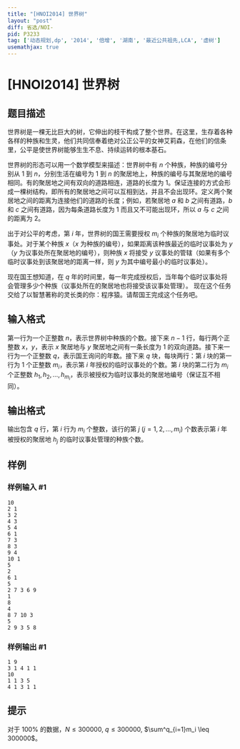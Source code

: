 ```yaml
---
title: "[HNOI2014] 世界树"
layout: "post"
diff: 省选/NOI-
pid: P3233
tag: ['动态规划,dp', '2014', '倍增', '湖南', '最近公共祖先,LCA', '虚树']
usemathjax: true
---
```


# [HNOI2014] 世界树
## 题目描述

世界树是一棵无比巨大的树，它伸出的枝干构成了整个世界。在这里，生存着各种各样的种族和生灵，他们共同信奉着绝对公正公平的女神艾莉森，在他们的信条里，公平是使世界树能够生生不息、持续运转的根本基石。

世界树的形态可以用一个数学模型来描述：世界树中有 $n$ 个种族，种族的编号分别从 $1$ 到 $n$，分别生活在编号为 $1$ 到 $n$ 的聚居地上，种族的编号与其聚居地的编号相同。有的聚居地之间有双向的道路相连，道路的长度为 $1$。保证连接的方式会形成一棵树结构，即所有的聚居地之间可以互相到达，并且不会出现环。定义两个聚居地之间的距离为连接他们的道路的长度；例如，若聚居地 $a$ 和 $b$ 之间有道路，$b$ 和 $c$ 之间有道路，因为每条道路长度为 $1$ 而且又不可能出现环，所以 $a$ 与 $c$ 之间的距离为 $2$。

出于对公平的考虑，第 $i$ 年，世界树的国王需要授权 $m_i$ 个种族的聚居地为临时议事处。对于某个种族 $x$（$x$ 为种族的编号），如果距离该种族最近的临时议事处为 $y$（$y$ 为议事处所在聚居地的编号），则种族 $x$ 将接受 $y$ 议事处的管辖（如果有多个临时议事处到该聚居地的距离一样，则 $y$ 为其中编号最小的临时议事处）。

现在国王想知道，在 $q$ 年的时间里，每一年完成授权后，当年每个临时议事处将会管理多少个种族（议事处所在的聚居地也将接受该议事处管理）。 现在这个任务交给了以智慧著称的灵长类的你：程序猿。请帮国王完成这个任务吧。
## 输入格式

第一行为一个正整数 $n$，表示世界树中种族的个数。接下来 $n-1$ 行，每行两个正整数 $x，y$，表示 $x$ 聚居地与 $y$ 聚居地之间有一条长度为 $1$ 的双向道路。接下来一行为一个正整数 $q$，表示国王询问的年数。接下来 $q$ 块，每块两行：第 $i$ 块的第一行为 $1$ 个正整数 $m_i$，表示第 $i$ 年授权的临时议事处的个数。第 $i$ 块的第二行为 $m_i$ 个正整数 $h_1, h_2,\ldots,h_{m_i}$，表示被授权为临时议事处的聚居地编号（保证互不相同）。

## 输出格式

输出包含 $q$ 行，第 $i$ 行为 $m_i$ 个整数，该行的第 $j$ ($j=1, 2,\ldots, m_i$) 个数表示第 $i$ 年被授权的聚居地 $h_j$ 的临时议事处管理的种族个数。

## 样例

### 样例输入 #1
```
10
2 1
3 2
4 3
5 4
6 1
7 3
8 3
9 4
10 1
5
2
6 1
5
2 7 3 6 9
1
8
4
8 7 10 3
5
2 9 3 5 8
```
### 样例输出 #1
```
1 9   
3 1 4 1 1   
10  
1 1 3 5   
4 1 3 1 1
```
## 提示

对于 $100\%$ 的数据，$N\leq 300000$, $q\leq 300000$, $\sum^q_{i=1}m_i \leq 300000$。

